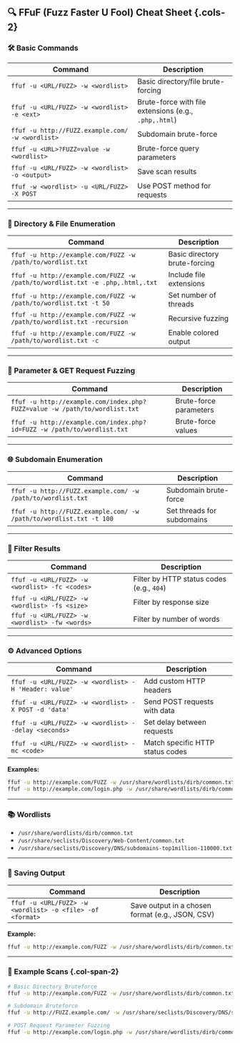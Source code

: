 ## 🔍 FFuF (Fuzz Faster U Fool) Cheat Sheet {.cols-2}

### 🛠️ Basic Commands

| Command                                          | Description                                           |
| ------------------------------------------------ | ----------------------------------------------------- |
| `ffuf -u <URL/FUZZ> -w <wordlist>`               | Basic directory/file brute-forcing                    |
| `ffuf -u <URL/FUZZ> -w <wordlist> -e <ext>`      | Brute-force with file extensions (e.g., `.php,.html`) |
| `ffuf -u http://FUZZ.example.com/ -w <wordlist>` | Subdomain brute-force                                 |
| `ffuf -u <URL>?FUZZ=value -w <wordlist>`         | Brute-force query parameters                          |
| `ffuf -u <URL/FUZZ> -w <wordlist> -o <output>`   | Save scan results                                     |
| `ffuf -w <wordlist> -u <URL/FUZZ> -X POST`       | Use POST method for requests                          |

---

### 📁 Directory & File Enumeration

| Command                                                                       | Description                   |
| ----------------------------------------------------------------------------- | ----------------------------- |
| `ffuf -u http://example.com/FUZZ -w /path/to/wordlist.txt`                    | Basic directory brute-forcing |
| `ffuf -u http://example.com/FUZZ -w /path/to/wordlist.txt -e .php,.html,.txt` | Include file extensions       |
| `ffuf -u http://example.com/FUZZ -w /path/to/wordlist.txt -t 50`              | Set number of threads         |
| `ffuf -u http://example.com/FUZZ -w /path/to/wordlist.txt -recursion`         | Recursive fuzzing             |
| `ffuf -u http://example.com/FUZZ -w /path/to/wordlist.txt -c`                 | Enable colored output         |

---

### 🔗 Parameter & GET Request Fuzzing

| Command                                                                    | Description            |
| -------------------------------------------------------------------------- | ---------------------- |
| `ffuf -u http://example.com/index.php?FUZZ=value -w /path/to/wordlist.txt` | Brute-force parameters |
| `ffuf -u http://example.com/index.php?id=FUZZ -w /path/to/wordlist.txt`    | Brute-force values     |

---

### 🌐 Subdomain Enumeration

| Command                                                            | Description                |
| ------------------------------------------------------------------ | -------------------------- |
| `ffuf -u http://FUZZ.example.com/ -w /path/to/wordlist.txt`        | Subdomain brute-force      |
| `ffuf -u http://FUZZ.example.com/ -w /path/to/wordlist.txt -t 100` | Set threads for subdomains |

---

### 🎯 Filter Results

| Command                                        | Description                               |
| ---------------------------------------------- | ----------------------------------------- |
| `ffuf -u <URL/FUZZ> -w <wordlist> -fc <codes>` | Filter by HTTP status codes (e.g., `404`) |
| `ffuf -u <URL/FUZZ> -w <wordlist> -fs <size>`  | Filter by response size                   |
| `ffuf -u <URL/FUZZ> -w <wordlist> -fw <words>` | Filter by number of words                 |

---

### ⚙️ Advanced Options

| Command                                               | Description                      |
| ----------------------------------------------------- | -------------------------------- |
| `ffuf -u <URL/FUZZ> -w <wordlist> -H 'Header: value'` | Add custom HTTP headers          |
| `ffuf -u <URL/FUZZ> -w <wordlist> -X POST -d 'data'`  | Send POST requests with data     |
| `ffuf -u <URL/FUZZ> -w <wordlist> --delay <seconds>`  | Set delay between requests       |
| `ffuf -u <URL/FUZZ> -w <wordlist> -mc <code>`         | Match specific HTTP status codes |

**Examples:**

```bash
ffuf -u http://example.com/FUZZ -w /usr/share/wordlists/dirb/common.txt -H "Authorization: Bearer <token>"
ffuf -u http://example.com/login.php -w /usr/share/wordlists/dirb/common.txt -X POST -d "username=FUZZ&password=123456"
```

---

### 📚 Wordlists

- `/usr/share/wordlists/dirb/common.txt`
- `/usr/share/seclists/Discovery/Web-Content/common.txt`
- `/usr/share/seclists/Discovery/DNS/subdomains-top1million-110000.txt`

---

### 💾 Saving Output

| Command                                                   | Description                                      |
| --------------------------------------------------------- | ------------------------------------------------ |
| `ffuf -u <URL/FUZZ> -w <wordlist> -o <file> -of <format>` | Save output in a chosen format (e.g., JSON, CSV) |

**Example:**

```bash
ffuf -u http://example.com/FUZZ -w /usr/share/wordlists/dirb/common.txt -o results.json -of json

```

---

### 🧪 Example Scans {.col-span-2}

```bash
# Basic Directory Bruteforce
ffuf -u http://example.com/FUZZ -w /usr/share/wordlists/dirb/common.txt

# Subdomain Bruteforce
ffuf -u http://FUZZ.example.com/ -w /usr/share/seclists/Discovery/DNS/subdomains-top1million-5000.txt

# POST Request Parameter Fuzzing
ffuf -u http://example.com/login.php -w /usr/share/wordlists/dirb/common.txt -X POST -d "username=FUZZ&password=123456"

```
